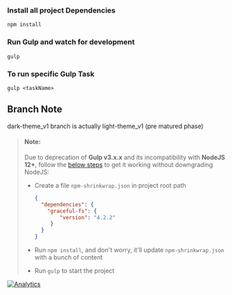 ### Install all project Dependencies 

```
npm install
```

### Run Gulp and watch for development

```
gulp
```

### To run specific Gulp Task

```
gulp <taskName>
```



## Branch Note 

dark-theme_v1 branch is actually light-theme_v1 (pre matured phase)



> #### **Note:** 
>
> Due to deprecation of **Gulp v3.x.x** and its incompatibility with **NodeJS 12+**, follow the [below steps](https://stackoverflow.com/questions/55921442/how-to-fix-referenceerror-primordials-is-not-defined-in-node) to get it working without downgrading NodeJS: 
>
> - Create a file `npm-shrinkwrap.json` in project root path
>
>   ```json
>   {
>     "dependencies": {
>   	"graceful-fs": {
>   		"version": "4.2.2"
>   	 }
>     }
>   }
>   ```
>
> - Run `npm install`, and don't worry, it'll update `npm-shrinkwrap.json` with a bunch of content
> - Run `gulp` to start the project





[![Analytics](https://ga-beacon.appspot.com/UA-129757738-3/CSTC-design/readme)](https://github.com/igrigorik/ga-beacon)
